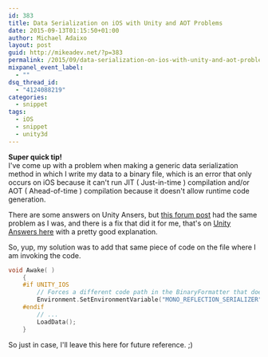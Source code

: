 ```yaml
---
id: 383
title: Data Serialization on iOS with Unity and AOT Problems
date: 2015-09-13T01:15:50+01:00
author: Michael Adaixo
layout: post
guid: http://mikeadev.net/?p=383
permalink: /2015/09/data-serialization-on-ios-with-unity-and-aot-problems/
mixpanel_event_label:
  - ""
dsq_thread_id:
  - "4124088219"
categories:
  - snippet
tags:
  - iOS
  - snippet
  - unity3d
---
```

 

**Super quick tip!**  
I've come up with a problem when making a generic data serialization method in which I write my data to a binary file, which is an error that only occurs on iOS because it can't run JIT ( Just-in-time ) compilation and/or AOT ( Ahead-of-time ) compilation because it doesn't allow runtime code generation. 

There are some answers on Unity Ansers, but [this forum post](http://forum.unity3d.com/threads/persistent-data-storage-unity-serialization-error-on-ios.277989/) had the same problem as I was, and there is a fix that did it for me, that's on [Unity Answers here](http://answers.unity3d.com/questions/30930/why-did-my-binaryserialzer-stop-working.html) with a pretty good explanation. 

So, yup, my solution was to add that same piece of code on the file where I am invoking the code. 

```cpp
void Awake( )
    {
    #if UNITY_IOS
        // Forces a different code path in the BinaryFormatter that doesn't rely on run-time code generation (which would break on iOS).
        Environment.SetEnvironmentVariable("MONO_REFLECTION_SERIALIZER", "yes");
    #endif
        // ...
        LoadData();
    }
```

So just in case, I'll leave this here for future reference. ;)